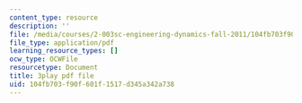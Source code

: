 ```yaml
---
content_type: resource
description: ''
file: /media/courses/2-003sc-engineering-dynamics-fall-2011/104fb703f90f601f1517d345a342a738_GUvoVvXwoOQ.pdf
file_type: application/pdf
learning_resource_types: []
ocw_type: OCWFile
resourcetype: Document
title: 3play pdf file
uid: 104fb703-f90f-601f-1517-d345a342a738
---
```

